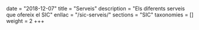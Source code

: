 date        = "2018-12-07"
title       = "Serveis"
description = "Els diferents serveis que ofereix el SIC"
enllac		= "/sic-serveis/"
sections    = "SIC"
taxonomies  = []
weight 		= 2
+++
